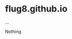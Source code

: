 # flug8.github.io
























































































...






















Nothing
